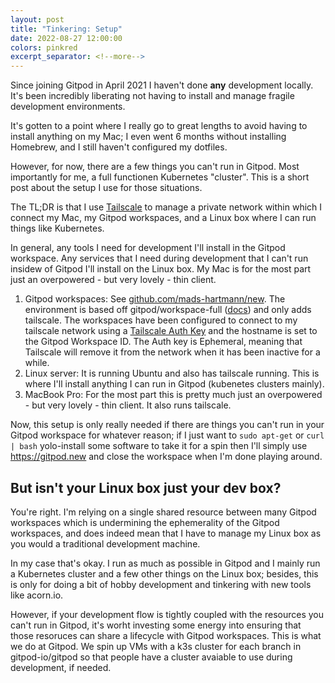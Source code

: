 ```yaml
---
layout: post
title: "Tinkering: Setup"
date: 2022-08-27 12:00:00
colors: pinkred
excerpt_separator: <!--more-->
---
```


Since joining Gitpod in April 2021 I haven't done **any** development locally. It's been incredibly liberating not having to install and manage fragile development environments.

It's gotten to a point where I really go to great lengths to avoid having to install anything on my Mac; I even went 6 months without installing Homebrew, and I still haven't configured my dotfiles.

However, for now, there are a few things you can't run in Gitpod. Most importantly for me, a full functionen Kubernetes "cluster". This is a short post about the setup I use for those situations.

<!--more-->

The TL;DR is that I use [Tailscale](https://tailscale.com/) to manage a private network within which I connect my Mac, my Gitpod workspaces, and a Linux box where I can run things like Kubernetes.

In general, any tools I need for development I'll install in the Gitpod workspace. Any services that I need during development that I can't run insidew of Gitpod I'll install on the Linux box. My Mac is for the most part just an overpowered - but very lovely - thin client.

1. Gitpod workspaces: See [github.com/mads-hartmann/new](https://github.com/mads-hartmann/new). The environment is based off gitpod/workspace-full ([docs](https://www.gitpod.io/docs/config-docker)) and only adds tailscale. The workspaces have been configured to connect to my tailscale network using a [Tailscale Auth Key](https://tailscale.com/kb/1085/auth-keys/) and the hostname is set to the Gitpod Workspace ID. The Auth key is Ephemeral, meaning that Tailscale will remove it from the network when it has been inactive for a while.
1. Linux server: It is running Ubuntu and also has tailscale running. This is where I'll install anything I can run in Gitpod (kubenetes clusters mainly).
1. MacBook Pro: For the most part this is pretty much just an overpowered - but very lovely - thin client. It also runs tailscale.

Now, this setup is only really needed if there are things you can't run in your Gitpod workspace for whatever reason; if I just want to `sudo apt-get` or `curl | bash` yolo-install some software to take it for a spin then I'll simply use https://gitpod.new and close the workspace when I'm done playing around.

## But isn't your Linux box just your dev box?

You're right. I'm relying on a single shared resource between many Gitpod workspaces which is undermining the ephemerality of the Gitpod workspaces, and does indeed mean that I have to manage my Linux box as you would a traditional development machine.

In my case that's okay. I run as much as possible in Gitpod and I mainly run a Kubernetes cluster and a few other things on the Linux box; besides, this is only for doing a bit of hobby development and tinkering with new tools like acorn.io.

However, if your development flow is tightly coupled with the resources you can't run in Gitpod, it's worht investing some energy into ensuring that those resoruces can share a lifecycle with Gitpod workspaces. This is what we do at Gitpod. We spin up VMs with a k3s cluster for each branch in gitpod-io/gitpod so that people have a cluster avaiable to use during development, if needed.
